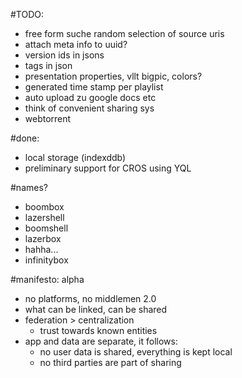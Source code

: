 #TODO:
* free form suche
  random selection of source uris
* attach meta info to uuid?
* version ids in jsons
* tags in json
* presentation properties, vllt bigpic, colors?
* generated time stamp per playlist
* auto upload zu google docs etc
* think of convenient sharing sys
* webtorrent

#done:
* local storage (indexddb)
* preliminary support for CROS using YQL

#names?
* boombox
* lazershell
* boomshell
* lazerbox
* hahha...
* infinitybox

#manifesto: alpha
* no platforms, no middlemen 2.0
* what can be linked, can be shared
* federation > centralization
  * trust towards known entities
* app and data are separate, it follows:
  * no user data is shared, everything is kept local
  * no third parties are part of sharing
